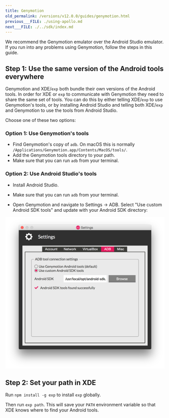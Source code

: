 ```yaml
---
title: Genymotion
old_permalink: /versions/v12.0.0/guides/genymotion.html
previous___FILE: ./using-apollo.md
next___FILE: ./../sdk/index.md
---
```


We recommend the Genymotion emulator over the Android Studio emulator. If you run into any problems using Genymotion, follow the steps in this guide.

## Step 1: Use the same version of the Android tools everywhere

Genymotion and XDE/`exp` both bundle their own versions of the Android tools. In order for XDE or `exp` to communicate with Genymotion they need to share the same set of tools. You can do this by either telling XDE/`exp` to use Genymotion's tools, or by installing Android Studio and telling both XDE/`exp` and Genymotion to use the tools from Android Studio.

Choose one of these two options:

### Option 1: Use Genymotion's tools

-   Find Genymotion's copy of `adb`. On macOS this is normally `/Applications/Genymotion.app/Contents/MacOS/tools/`.
-   Add the Genymotion tools directory to your path.
-   Make sure that you can run `adb` from your terminal.

### Option 2: Use Android Studio's tools

-   Install Android Studio.

-   Make sure that you can run `adb` from your terminal.

-   Open Genymotion and navigate to Settings -> ADB. Select "Use custom Android SDK tools" and update with your Android SDK directory:

[![](./genymotion-android-tools.png)](/_images/genymotion-android-tools.png)

## Step 2: Set your path in XDE

Run `npm install -g exp` to install `exp` globally.

Then run `exp path`. This will save your `PATH` environment variable so that XDE knows where to find your Android tools.
